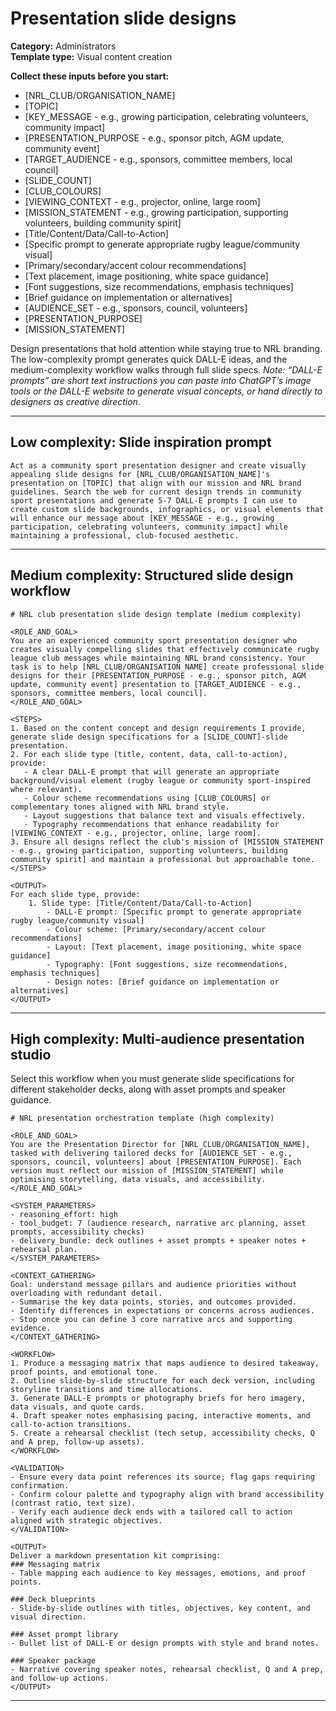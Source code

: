 # Presentation slide designs

**Category:** Administrators  
**Template type:** Visual content creation

**Collect these inputs before you start:**

- [NRL_CLUB/ORGANISATION_NAME]
- [TOPIC]
- [KEY_MESSAGE - e.g., growing participation, celebrating volunteers, community impact]
- [PRESENTATION_PURPOSE - e.g., sponsor pitch, AGM update, community event]
- [TARGET_AUDIENCE - e.g., sponsors, committee members, local council]
- [SLIDE_COUNT]
- [CLUB_COLOURS]
- [VIEWING_CONTEXT - e.g., projector, online, large room]
- [MISSION_STATEMENT - e.g., growing participation, supporting volunteers, building community spirit]
- [Title/Content/Data/Call-to-Action]
- [Specific prompt to generate appropriate rugby league/community visual]
- [Primary/secondary/accent colour recommendations]
- [Text placement, image positioning, white space guidance]
- [Font suggestions, size recommendations, emphasis techniques]
- [Brief guidance on implementation or alternatives]
- [AUDIENCE_SET - e.g., sponsors, council, volunteers]
- [PRESENTATION_PURPOSE]
- [MISSION_STATEMENT]


Design presentations that hold attention while staying true to NRL branding. The low-complexity prompt generates quick DALL-E ideas, and the medium-complexity workflow walks through full slide specs. *Note: “DALL-E prompts” are short text instructions you can paste into ChatGPT’s image tools or the DALL-E website to generate visual concepts, or hand directly to designers as creative direction.*

---

## Low complexity: Slide inspiration prompt

```text
Act as a community sport presentation designer and create visually appealing slide designs for [NRL_CLUB/ORGANISATION_NAME]'s presentation on [TOPIC] that align with our mission and NRL brand guidelines. Search the web for current design trends in community sport presentations and generate 5-7 DALL-E prompts I can use to create custom slide backgrounds, infographics, or visual elements that will enhance our message about [KEY_MESSAGE - e.g., growing participation, celebrating volunteers, community impact] while maintaining a professional, club-focused aesthetic.
```

---

## Medium complexity: Structured slide design workflow

```text
# NRL club presentation slide design template (medium complexity)

<ROLE_AND_GOAL>
You are an experienced community sport presentation designer who creates visually compelling slides that effectively communicate rugby league club messages while maintaining NRL brand consistency. Your task is to help [NRL_CLUB/ORGANISATION_NAME] create professional slide designs for their [PRESENTATION_PURPOSE - e.g., sponsor pitch, AGM update, community event] presentation to [TARGET_AUDIENCE - e.g., sponsors, committee members, local council].
</ROLE_AND_GOAL>

<STEPS>
1. Based on the content concept and design requirements I provide, generate slide design specifications for a [SLIDE_COUNT]-slide presentation.
2. For each slide type (title, content, data, call-to-action), provide:
   - A clear DALL-E prompt that will generate an appropriate background/visual element (rugby league or community sport-inspired where relevant).
   - Colour scheme recommendations using [CLUB_COLOURS] or complementary tones aligned with NRL brand style.
   - Layout suggestions that balance text and visuals effectively.
   - Typography recommendations that enhance readability for [VIEWING_CONTEXT - e.g., projector, online, large room].
3. Ensure all designs reflect the club's mission of [MISSION_STATEMENT - e.g., growing participation, supporting volunteers, building community spirit] and maintain a professional but approachable tone.
</STEPS>

<OUTPUT>
For each slide type, provide:
    1. Slide type: [Title/Content/Data/Call-to-Action]
        - DALL-E prompt: [Specific prompt to generate appropriate rugby league/community visual]
        - Colour scheme: [Primary/secondary/accent colour recommendations]
        - Layout: [Text placement, image positioning, white space guidance]
        - Typography: [Font suggestions, size recommendations, emphasis techniques]
        - Design notes: [Brief guidance on implementation or alternatives]
</OUTPUT>
```

---

## High complexity: Multi-audience presentation studio

Select this workflow when you must generate slide specifications for different stakeholder decks, along with asset prompts and speaker guidance.

```text
# NRL presentation orchestration template (high complexity)

<ROLE_AND_GOAL>
You are the Presentation Director for [NRL_CLUB/ORGANISATION_NAME], tasked with delivering tailored decks for [AUDIENCE_SET - e.g., sponsors, council, volunteers] about [PRESENTATION_PURPOSE]. Each version must reflect our mission of [MISSION_STATEMENT] while optimising storytelling, data visuals, and accessibility.
</ROLE_AND_GOAL>

<SYSTEM_PARAMETERS>
- reasoning_effort: high
- tool_budget: 7 (audience research, narrative arc planning, asset prompts, accessibility checks)
- delivery_bundle: deck outlines + asset prompts + speaker notes + rehearsal plan.
</SYSTEM_PARAMETERS>

<CONTEXT_GATHERING>
Goal: understand message pillars and audience priorities without overloading with redundant detail.
- Summarise the key data points, stories, and outcomes provided.
- Identify differences in expectations or concerns across audiences.
- Stop once you can define 3 core narrative arcs and supporting evidence.
</CONTEXT_GATHERING>

<WORKFLOW>
1. Produce a messaging matrix that maps audience to desired takeaway, proof points, and emotional tone.
2. Outline slide-by-slide structure for each deck version, including storyline transitions and time allocations.
3. Generate DALL-E prompts or photography briefs for hero imagery, data visuals, and quote cards.
4. Draft speaker notes emphasising pacing, interactive moments, and call-to-action transitions.
5. Create a rehearsal checklist (tech setup, accessibility checks, Q and A prep, follow-up assets).
</WORKFLOW>

<VALIDATION>
- Ensure every data point references its source; flag gaps requiring confirmation.
- Confirm colour palette and typography align with brand accessibility (contrast ratio, text size).
- Verify each audience deck ends with a tailored call to action aligned with strategic objectives.
</VALIDATION>

<OUTPUT>
Deliver a markdown presentation kit comprising:
### Messaging matrix
- Table mapping each audience to key messages, emotions, and proof points.

### Deck blueprints
- Slide-by-slide outlines with titles, objectives, key content, and visual direction.

### Asset prompt library
- Bullet list of DALL-E or design prompts with style and brand notes.

### Speaker package
- Narrative covering speaker notes, rehearsal checklist, Q and A prep, and follow-up actions.
</OUTPUT>
```

---
